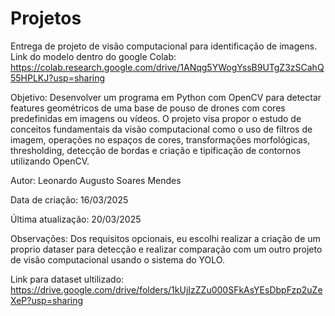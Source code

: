 # Projetos
Entrega de projeto de visão computacional para identificação de imagens.
Link do modelo dentro do google Colab: https://colab.research.google.com/drive/1ANqg5YWogYssB9UTgZ3zSCahQ55HPLKJ?usp=sharing


Objetivo: Desenvolver um programa em Python com OpenCV para detectar features geométricos de uma base de pouso de drones com cores predefinidas em imagens ou vídeos. O projeto visa propor o estudo de conceitos fundamentais da visão computacional como o uso de filtros de imagem, operações no espaços de cores, transformações morfológicas, thresholding, detecção de bordas e criação e tipificação de contornos utilizando OpenCV.


Autor: Leonardo Augusto Soares Mendes


Data de criação: 16/03/2025


Última atualização: 20/03/2025


Observações: Dos requisitos opcionais, eu escolhi realizar a criação de um proprio dataser para detecção e realizar comparação com um outro projeto de visão computacional usando o sistema do YOLO.

Link para dataset ultilizado: https://drive.google.com/drive/folders/1kUjIzZZu000SFkAsYEsDbpFzp2uZeXeP?usp=sharing
